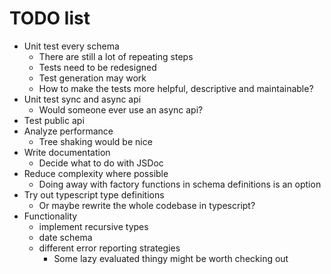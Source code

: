# TODO list
- Unit test every schema
	- There are still a lot of repeating steps
	- Tests need to be redesigned
	- Test generation may work
	- How to make the tests more helpful, descriptive and maintainable?
- Unit test sync and async api
	- Would someone ever use an async api?
- Test public api
- Analyze performance
	- Tree shaking would be nice
- Write documentation
	- Decide what to do with JSDoc
- Reduce complexity where possible
	- Doing away with factory functions in schema definitions is an option
- Try out typescript type definitions
	- Or maybe rewrite the whole codebase in typescript?
- Functionality
	- implement recursive types
	- date schema
	- different error reporting strategies
		- Some lazy evaluated thingy might be worth checking out
